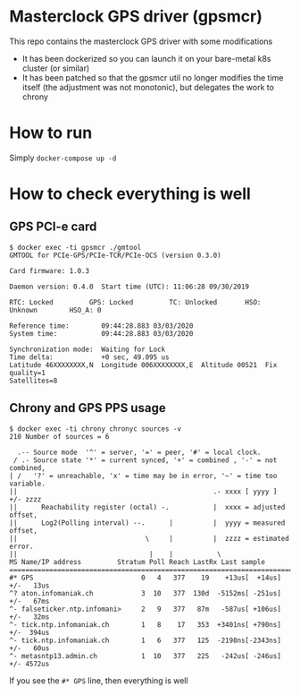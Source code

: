 # Masterclock GPS driver (gpsmcr)
This repo contains the masterclock GPS driver with some modifications
 - It has been dockerized so you can launch it on your bare-metal k8s cluster 
   (or similar)
 - It has been patched so that the gpsmcr util no longer modifies the time 
   itself (the adjustment was not monotonic), but delegates the work to chrony

# How to run
Simply `docker-compose up -d`


# How to check everything is well
## GPS PCI-e card
```
$ docker exec -ti gpsmcr ./gmtool
GMTOOL for PCIe-GPS/PCIe-TCR/PCIe-OCS (version 0.3.0)

Card firmware: 1.0.3

Daemon version: 0.4.0  Start time (UTC): 11:06:28 09/30/2019

RTC: Locked         GPS: Locked         TC: Unlocked       HSO: Unknown        HSO_A: 0

Reference time:        09:44:28.883 03/03/2020
System time:           09:44:28.883 03/03/2020

Synchronization mode:  Waiting for Lock
Time delta:            +0 sec, 49.095 us
Latitude 46XXXXXXXX,N  Longitude 006XXXXXXXX,E  Altitude 00521  Fix quality=1  
Satellites=8
```

## Chrony and GPS PPS usage
```
$ docker exec -ti chrony chronyc sources -v
210 Number of sources = 6

  .-- Source mode  '^' = server, '=' = peer, '#' = local clock.
 / .- Source state '*' = current synced, '+' = combined , '-' = not combined,
| /   '?' = unreachable, 'x' = time may be in error, '~' = time too variable.
||                                                 .- xxxx [ yyyy ] +/- zzzz
||      Reachability register (octal) -.           |  xxxx = adjusted offset,
||      Log2(Polling interval) --.      |          |  yyyy = measured offset,
||                                \     |          |  zzzz = estimated error.
||                                 |    |           \
MS Name/IP address         Stratum Poll Reach LastRx Last sample
===============================================================================
#* GPS                           0   4   377    19    +13us[  +14us] +/-   13us
^? aton.infomaniak.ch            3  10   377  130d  -5152ms[ -251us] +/-   67ms
^- falseticker.ntp.infomani>     2   9   377   87m   -587us[ +106us] +/-   32ms
^- tick.ntp.infomaniak.ch        1   8    17   353  +3401ns[ +790ns] +/-  394us
^- tick.ntp.infomaniak.ch        1   6   377   125  -2198ns[-2343ns] +/-   60us
^- metasntp13.admin.ch           1  10   377   225   -242us[ -246us] +/- 4572us
```
If you see the `#* GPS` line, then everything is well
